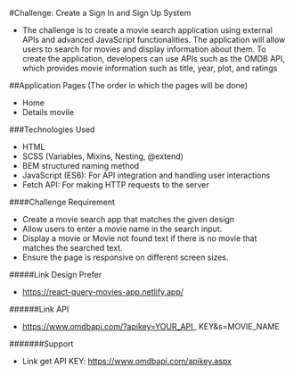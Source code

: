#Challenge: Create a Sign In and Sign Up System
- The challenge is to create a movie search application using external APIs and advanced JavaScript functionalities. The application will allow users to search for movies and display information about them. To create the application, developers can use APIs such as the OMDB API, which provides movie information such as title, year, plot, and ratings

##Application Pages (The order in which the pages will be done)
- Home
- Details movile

###Technologies Used
- HTML
- SCSS (Variables, Mixins, Nesting, @extend)
- BEM structured naming method
- JavaScript (ES6): For API integration and handling user interactions
- Fetch API: For making HTTP requests to the server

####Challenge Requirement
- Create a movie search app that matches the given design
- Allow users to enter a movie name in the search input.
- Display a movie or Movie not found text if there is no movie that matches the searched text.
- Ensure the page is responsive on different screen sizes.

#####Link Design Prefer
- https://react-query-movies-app.netlify.app/

######Link API
- https://www.omdbapi.com/?apikey=YOUR_API_ KEY&s=MOVIE_NAME

#######Support
- Link get API KEY: https://www.omdbapi.com/apikey.aspx